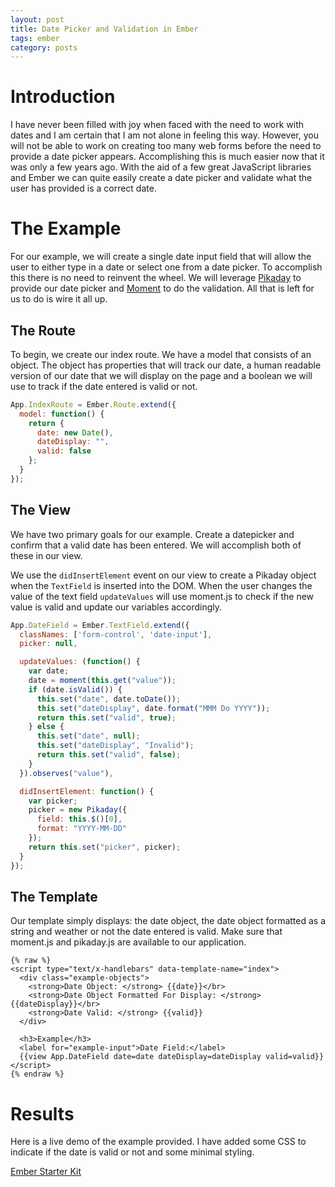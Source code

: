 ```yaml
---
layout: post
title: Date Picker and Validation in Ember
tags: ember
category: posts
---
```


# Introduction
I have never been filled with joy when faced with the need to work with dates
and I am certain that I am not alone in feeling this way. However, you will not
be able to work on creating too many web forms before the need to provide a
date picker appears. Accomplishing this is much easier now that it was only a
few years ago. With the aid of a few great JavaScript libraries and Ember we
can quite easily create a date picker and validate what the user has provided
is a correct date.

# The Example
For our example, we will create a single date input field that will allow the
user to either type in a date or select one from a date picker. To accomplish
this there is no need to reinvent the wheel. We will leverage
[Pikaday](https://github.com/dbushell/Pikaday) to provide our date picker and
[Moment](http://momentjs.com/) to do the validation. All that is left for us to
do is wire it all up.

## The Route
To begin, we create our index route. We have a model that consists of an
object. The object has properties that will track our date, a human readable
version of our date that we will display on the page and a boolean we will use
to track if the date entered is valid or not.

``` javascript
App.IndexRoute = Ember.Route.extend({
  model: function() {
    return {
      date: new Date(),
      dateDisplay: "",
      valid: false
    };
  }
});
```

## The View
We have two primary goals for our example. Create a datepicker and confirm
that a valid date has been entered. We will accomplish both of these in
our view.

We use the `didInsertElement` event on our view to create a Pikaday object
when the `TextField` is inserted into the DOM. When the user changes the
value of the text field `updateValues` will use moment.js to check if the
new value is valid and update our variables accordingly.

``` javascript
App.DateField = Ember.TextField.extend({
  classNames: ['form-control', 'date-input'],
  picker: null,

  updateValues: (function() {
    var date;
    date = moment(this.get("value"));
    if (date.isValid()) {
      this.set("date", date.toDate());
      this.set("dateDisplay", date.format("MMM Do YYYY"));
      return this.set("valid", true);
    } else {
      this.set("date", null);
      this.set("dateDisplay", "Invalid");
      return this.set("valid", false);
    }
  }).observes("value"),

  didInsertElement: function() {
    var picker;
    picker = new Pikaday({
      field: this.$()[0],
      format: "YYYY-MM-DD"
    });
    return this.set("picker", picker);
  }
});
```

## The Template
Our template simply displays: the date object, the date object formatted as a
string and weather or not the date entered is valid. Make sure that moment.js
and pikaday.js are available to our application.

``` text
{% raw %}
<script type="text/x-handlebars" data-template-name="index">
  <div class="example-objects">
    <strong>Date Object: </strong> {{date}}</br>
    <strong>Date Object Formatted For Display: </strong> {{dateDisplay}}</br>
    <strong>Date Valid: </strong> {{valid}}
  </div>

  <h3>Example</h3>
  <label for="example-input">Date Field:</label>
  {{view App.DateField date=date dateDisplay=dateDisplay valid=valid}}
</script>
{% endraw %}
```

# Results
Here is a live demo of the example provided. I have added some CSS to indicate
if the date is valid or not and some minimal styling.

  <a class="jsbin-embed" href="http://emberjs.jsbin.com/viguqidu/1/embed?output">Ember Starter Kit</a><script src="http://static.jsbin.com/js/embed.js"></script>
